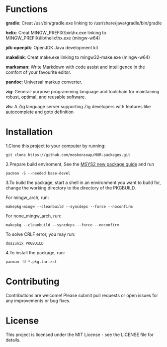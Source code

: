 # Functions

**gradle**: Creat /usr/bin/gradle.exe linking to /usr/share/java/gradle/bin/gradle

**helix**: Creat MINGW_PREFIX\bin\hx.exe linking to MINGW_PREFIX\lib\helix\hx.exe (mingw-w64)

**jdk-openjdk**: OpenJDK Java development kit

**makelink**: Creat make.exe linking to mingw32-make.exe (mingw-w64)

**marksman**: Write Markdown with code assist and intelligence in the comfort of your favourite editor.

**pandoc**: Universal markup converter.

**zig**: General-purpose programming language and toolchain for maintaining robust, optimal, and reusable software.

**zls**: A Zig language server supporting Zig developers with features like autocomplete and goto definition
    

# Installation

1.Clone this project to your computer by running:

    git clone https://github.com/moskensoap/MUR-packages.git

2.Prepare build enviroment, See the [MSYS2 new package guide](https://www.msys2.org/dev/new-package/) and run

    pacman -S --needed base-devel

3.To build the package, start a shell in an environment you want to build for, change the working directory to the directory of the PKGBUILD.

For mingw_arch, run:

    makepkg-mingw --cleanbuild --syncdeps --force --noconfirm

For none_mingw_arch, run:

    makepkg --cleanbuild --syncdeps --force --noconfirm

To solve CRLF error, you may run:

    dos2unix PKGBUILD

4.To install the package, run:

    pacman -U *.pkg.tar.zst

# Contributing

Contributions are welcome! Please submit pull requests or open issues for any improvements or bug fixes.

# License

This project is licensed under the MIT License - see the LICENSE file for details.